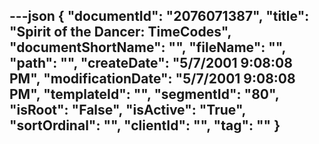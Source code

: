 ---json
{
  "documentId": "2076071387",
  "title": "Spirit of the Dancer: TimeCodes",
  "documentShortName": "",
  "fileName": "",
  "path": "",
  "createDate": "5/7/2001 9:08:08 PM",
  "modificationDate": "5/7/2001 9:08:08 PM",
  "templateId": "",
  "segmentId": "80",
  "isRoot": "False",
  "isActive": "True",
  "sortOrdinal": "",
  "clientId": "",
  "tag": ""
}
---


